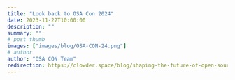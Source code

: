 ```yaml
---
title: "Look back to OSA Con 2024"
date: 2023-11-22T10:00:00
description: ""
summary: ""
# post thumb
images: ["images/blog/OSA-CON-24.png"]
# author
author: "OSA CON Team"
redirection: https://clowder.space/blog/shaping-the-future-of-open-source-analytics-/
---
```


